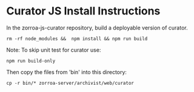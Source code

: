 # Curator JS Install Instructions

In the zorroa-js-curator repository, build a deployable version of curator.

```
rm -rf node_modules &&  npm install && npm run build
```

Note: To skip unit test for curator use:

```
npm run build-only
```

Then copy the files from 'bin' into this directory:

```
cp -r bin/* zorroa-server/archivist/web/curator
```
